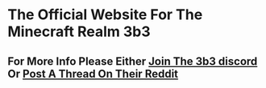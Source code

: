 # The Official Website For The Minecraft Realm 3b3

## For More Info Please Either [Join The 3b3 discord](https://discord.gg/tZz5TXuXt9) Or [Post A Thread On Their Reddit](https://www.reddit.com/r/3blocks3/comments/188rnmh/welcome_to_3b3_or_just_3blocks3/)

      

    
